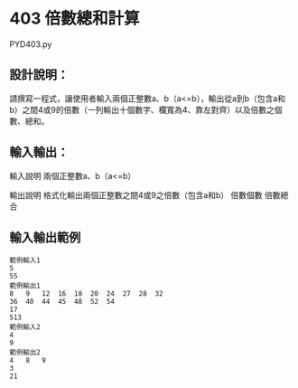 # 403 倍數總和計算
PYD403.py
## 設計說明：
請撰寫一程式，讓使用者輸入兩個正整數a、b（a<=b），輸出從a到b（包含a和b）之間4或9的倍數（一列輸出十個數字、欄寬為4、靠左對齊）以及倍數之個數、總和。

## 輸入輸出：
輸入說明
兩個正整數a、b（a<=b）

輸出說明
格式化輸出兩個正整數之間4或9之倍數（包含a和b）
倍數個數
倍數總合

## 輸入輸出範例
```
範例輸入1
5
55
範例輸出1
8   9   12  16  18  20  24  27  28  32  
36  40  44  45  48  52  54  
17
513
範例輸入2
4
9
範例輸出2
4   8   9   
3
21
```
